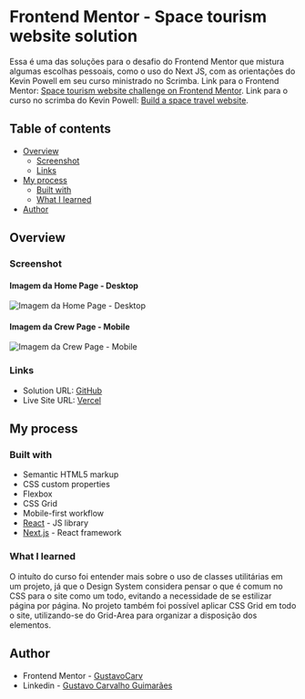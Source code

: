# Frontend Mentor - Space tourism website solution

Essa é uma das soluções para o desafio do Frontend Mentor que mistura algumas escolhas pessoais, como o uso do Next JS, com as orientações do Kevin Powell em seu curso ministrado no Scrimba. 
Link para o Frontend Mentor: [Space tourism website challenge on Frontend Mentor](https://www.frontendmentor.io/challenges/space-tourism-multipage-website-gRWj1URZ3).
Link para o curso no scrimba do Kevin Powell: [Build a space travel website](https://scrimba.com/learn/spacetravel).

## Table of contents

- [Overview](#overview)
  - [Screenshot](#screenshot)
  - [Links](#links)
- [My process](#my-process)
  - [Built with](#built-with)
  - [What I learned](#what-i-learned)
- [Author](#author)


## Overview

### Screenshot

#### Imagem da Home Page - Desktop
![Imagem da Home Page - Desktop](https://user-images.githubusercontent.com/84832122/164998103-978ae389-68e3-4385-9103-625960d9400e.png)


#### Imagem da Crew Page - Mobile 
![Imagem da Crew Page - Mobile](https://user-images.githubusercontent.com/84832122/164998393-1277d863-66ca-432f-a74b-7164a35ee904.png)


### Links

- Solution URL: [GitHub](https://github.com/GustavoCarv/Space-Travel)
- Live Site URL: [Vercel](https://space-travel-theta.vercel.app/)

## My process

### Built with

- Semantic HTML5 markup
- CSS custom properties
- Flexbox
- CSS Grid
- Mobile-first workflow
- [React](https://reactjs.org/) - JS library
- [Next.js](https://nextjs.org/) - React framework

### What I learned

O intuíto do curso foi entender mais sobre o uso de classes utilitárias em um projeto, já que o Design System considera pensar o que é comum no CSS para o site como um todo, evitando a necessidade de se estilizar página por página.
No projeto também foi possível aplicar CSS Grid em todo o site, utilizando-se do Grid-Area para organizar a disposição dos elementos.

## Author

- Frontend Mentor - [GustavoCarv](https://www.frontendmentor.io/profile/GustavoCarv)
- Linkedin - [Gustavo Carvalho Guimarães](https://www.linkedin.com/in/gustavo-carvalho-guimaraes/)


